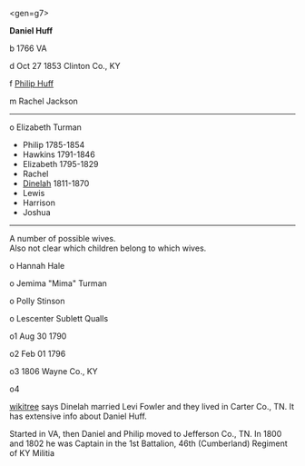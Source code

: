 <gen=g7>

<b>Daniel Huff</b>

b 1766 VA

d Oct 27 1853 Clinton Co., KY

f [Philip Huff](../g8/philip_huff.md)

m Rachel Jackson

<hr>

o Elizabeth Turman

- Philip 1785-1854
- Hawkins 1791-1846
- Elizabeth 1795-1829
- Rachel
- [Dinelah](../g6/dinelah_huff.md) 1811-1870
- Lewis
- Harrison
- Joshua

<hr>

A number of possible wives.  
Also not clear which children belong to which wives.

o Hannah Hale

o Jemima "Mima" Turman

o Polly Stinson

o Lescenter Sublett Qualls


o1 Aug 30 1790

o2 Feb 01 1796

o3 1806 Wayne Co., KY

o4

[wikitree](https://www.wikitree.com/wiki/Huff-125) says Dinelah married Levi Fowler and they lived in Carter Co., TN.  It has extensive info about Daniel Huff.

Started in VA, then Daniel and Philip moved to Jefferson Co., TN.  In 1800 and 1802 he was Captain in the 1st Battalion, 46th (Cumberland) Regiment of KY Militia